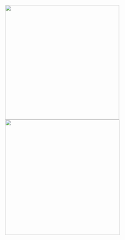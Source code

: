 <img title="" src="file:///C:/Users/dbwls/AppData/Roaming/marktext/images/2022-10-13-23-02-43-image.png" alt="" width="369">

<img src="file:///C:/Users/dbwls/AppData/Roaming/marktext/images/2022-10-13-22-56-13-image.png" title="" alt="" width="371">


